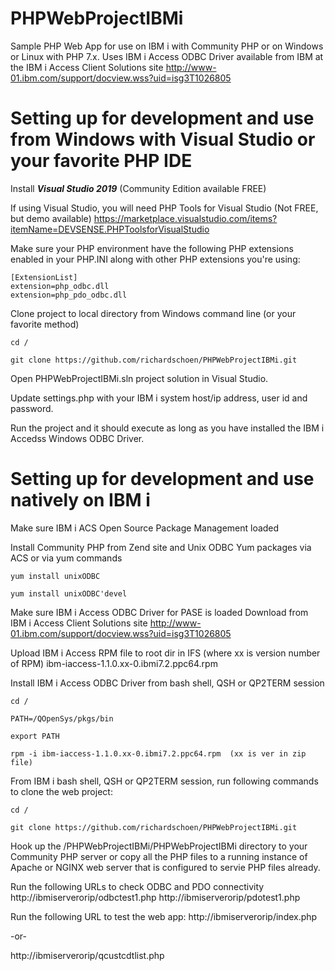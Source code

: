 # PHPWebProjectIBMi
Sample PHP Web App for use on IBM i with Community PHP or on Windows or Linux with PHP 7.x. Uses IBM i Access ODBC Driver available from IBM at the IBM i Access Client Solutions site http://www-01.ibm.com/support/docview.wss?uid=isg3T1026805

# Setting up for development and use from Windows with Visual Studio or your favorite PHP IDE
Install ***Visual Studio 2019*** (Community Edition available FREE)

If using Visual Studio, you will need PHP Tools for Visual Studio (Not FREE, but demo available)
https://marketplace.visualstudio.com/items?itemName=DEVSENSE.PHPToolsforVisualStudio

Make sure your PHP environment have the following PHP extensions enabled in your PHP.INI along with other PHP extensions you're using:
```
[ExtensionList]
extension=php_odbc.dll
extension=php_pdo_odbc.dll
```
Clone project to local directory from Windows command line (or your favorite method)
```
cd /

git clone https://github.com/richardschoen/PHPWebProjectIBMi.git
```
Open PHPWebProjectIBMi.sln project solution in Visual Studio.

Update settings.php with your IBM i system host/ip address, user id and password. 

Run the project and it should execute as long as you have installed the IBM i Accedss Windows ODBC Driver.

# Setting up for development and use natively on IBM i
Make sure IBM i ACS Open Source Package Management loaded

Install Community PHP from Zend site and Unix ODBC Yum packages via ACS or via yum commands
```
yum install unixODBC

yum install unixODBC'devel
```
Make sure IBM i Access ODBC Driver for PASE is loaded Download from IBM i Access Client Solutions site http://www-01.ibm.com/support/docview.wss?uid=isg3T1026805

Upload IBM i Access RPM file to root dir in IFS (where xx is version number of RPM) ibm-iaccess-1.1.0.xx-0.ibmi7.2.ppc64.rpm

Install IBM i Access ODBC Driver from bash shell, QSH or QP2TERM session
```
cd /

PATH=/QOpenSys/pkgs/bin  

export PATH

rpm -i ibm-iaccess-1.1.0.xx-0.ibmi7.2.ppc64.rpm  (xx is ver in zip file)

```

From IBM i bash shell,  QSH or QP2TERM session, run following commands to clone the web project:
```
cd /

git clone https://github.com/richardschoen/PHPWebProjectIBMi.git
```

Hook up the /PHPWebProjectIBMi/PHPWebProjectIBMi directory to your Community PHP server or copy all the PHP files to a running instance of Apache or NGINX web server that is configured to servie PHP files already.

Run the following URLs to check ODBC and PDO connectivity
http://ibmiserverorip/odbctest1.php
http://ibmiserverorip/pdotest1.php

Run the following URL to test the web app:
http://ibmiserverorip/index.php

-or-

http://ibmiserverorip/qcustcdtlist.php

